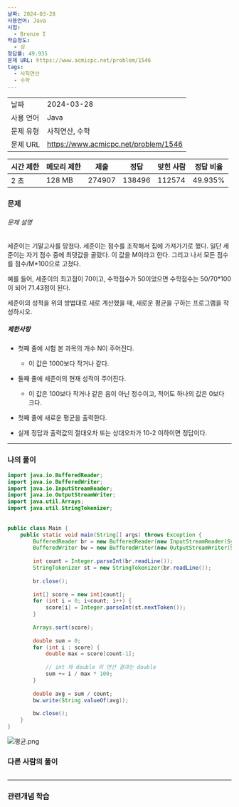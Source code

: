 ```yaml
---
날짜: 2024-03-28
사용언어: Java
시험:
  - Bronze I
학습정도:
  - 상
정답률: 49.935
문제 URL: https://www.acmicpc.net/problem/1546
tags:
  - 사칙연산
  - 수학
---
```

|        |                                      |
| ------ | ------------------------------------ |
| 날짜     | 2024-03-28                           |
| 사용 언어  | Java                                 |
| 문제 유형  | 사칙연산, 수학                             |
| 문제 URL | https://www.acmicpc.net/problem/1546 |

| 시간 제한 | 메모리 제한 | 제출     | 정답     | 맞힌 사람  | 정답 비율   |
| ----- | ------ | ------ | ------ | ------ | ------- |
| 2 초   | 128 MB | 274907 | 138496 | 112574 | 49.935% |

### 문제

###### 문제 설명
세준이는 기말고사를 망쳤다. 세준이는 점수를 조작해서 집에 가져가기로 했다. 일단 세준이는 자기 점수 중에 최댓값을 골랐다. 이 값을 M이라고 한다. 그리고 나서 모든 점수를 점수/M\*100으로 고쳤다.

예를 들어, 세준이의 최고점이 70이고, 수학점수가 50이었으면 수학점수는 50/70\*100이 되어 71.43점이 된다.

세준이의 성적을 위의 방법대로 새로 계산했을 때, 새로운 평균을 구하는 프로그램을 작성하시오.

##### 제한사항
- 첫째 줄에 시험 본 과목의 개수 N이 주어진다. 
	- 이 값은 1000보다 작거나 같다. 
- 둘째 줄에 세준이의 현재 성적이 주어진다. 
	- 이 값은 100보다 작거나 같은 음이 아닌 정수이고, 적어도 하나의 값은 0보다 크다.

- 첫째 줄에 새로운 평균을 출력한다. 
- 실제 정답과 출력값의 절대오차 또는 상대오차가 10-2 이하이면 정답이다.

---

### 나의 풀이

```java
import java.io.BufferedReader;  
import java.io.BufferedWriter;  
import java.io.InputStreamReader;  
import java.io.OutputStreamWriter;  
import java.util.Arrays;  
import java.util.StringTokenizer;  
  
  
public class Main {  
    public static void main(String[] args) throws Exception {  
        BufferedReader br = new BufferedReader(new InputStreamReader(System.in));  
        BufferedWriter bw = new BufferedWriter(new OutputStreamWriter(System.out));  
  
        int count = Integer.parseInt(br.readLine());  
        StringTokenizer st = new StringTokenizer(br.readLine());  
  
        br.close();  
  
        int[] score = new int[count];  
        for (int i = 0; i<count; i++) {  
            score[i] = Integer.parseInt(st.nextToken());  
        }  
  
        Arrays.sort(score);  
  
        double sum = 0;  
        for (int i : score) {  
            double max = score[count-1];  
  
            // int 와 double 의 연산 결과는 double            
            sum += i / max * 100;  
        }  
  
        double avg = sum / count;  
        bw.write(String.valueOf(avg));  
  
        bw.close();  
    }  
}
```

![평균.png](assets/CodingTest/B1546.png)
### 다른 사람의 풀이

```java

```

---
### 관련개념 학습
